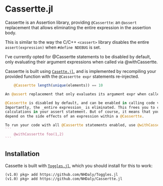 # Cassertte.jl

Cassertte is an Assertion library, providing `@Cassertte`: an `@assert` replacement that allows eliminating the entire expression in the assertion body.

This is similar to the way the C/C++ `<cassert>` library disables the entire `assert(expression)` when `#define NDEBUG` is set.

I've currently opted for @Cassertte statements to be disabled by default, only evaluating their argument expressions when called via @withCassertte.

Cassertte is built using [`Casette.jl`](https://github.com/jrevels/Cassette.jl), and is implemented by recompiling your provided function with the `@Cassertte expr` statements re-injected.

````julia
    @Cassertte length(unique(elements)) == 10

An @assert replacement that only evaluates its argument expr when called via @withCassertte.

@Cassertte is disabled by default, and can be enabled in calling code via @withCassertte.
Importantly, the _entire expression_ is eliminated. This frees you to check expensive
calculations in your assert statement. But of course, it means that you should never
depend on the side effects of an expression within a @Cassertte.

To run your code with all @Cassertte statements enabled, use @withCassertte:
```
    @withCassertte foo(1,2)
```
````

## Installation
Cassette is built with [`Toggles.jl`](https://github.com/NHDaly/Toggles.jl), which you should install for this to work:
```
(v1.0) pkg> add https://github.com/NHDaly/Toggles.jl
(v1.0) pkg> add https://github.com/NHDaly/Cassertte.jl
```
